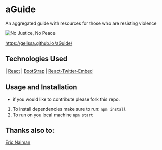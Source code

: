 # aGuide
An aggregated guide with resources for those who are resisting violence

![No Justice, No Peace](assets/nj_np.png)

https://gelissa.github.io/aGuide/

## Technologies Used
 | [React](https://reactjs.org/ "React") | [BootStrap](https://getbootstrap.com/ "BootStrap css") |  [React-Twitter-Embed](https://www.npmjs.com/package/react-twitter-embed)

 ## Usage and Installation
* if you would like to contribute please fork this repo.

1. To install dependencies make sure to run: 
```npm install```
2. To run on you local machine
```npm start```


## Thanks also to:
[Eric Naiman](https://github.com/enaiman1 "Github page")
<!-- [MediaInfo.js](https://mediainfo.js.org/#mediainfojs)
[Simple MetaData Extractor](https://codepen.io/buzzone/pen/eYNjJrx) -->
